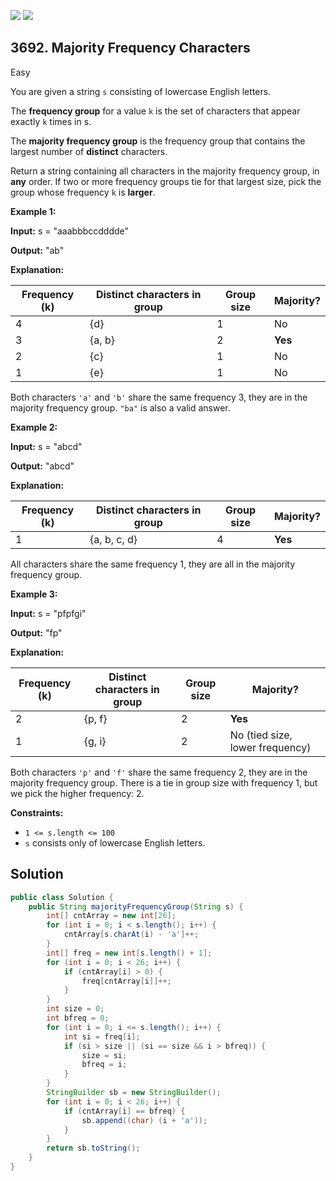 [![](https://img.shields.io/github/stars/javadev/LeetCode-in-Java?label=Stars&style=flat-square)](https://github.com/javadev/LeetCode-in-Java)
[![](https://img.shields.io/github/forks/javadev/LeetCode-in-Java?label=Fork%20me%20on%20GitHub%20&style=flat-square)](https://github.com/javadev/LeetCode-in-Java/fork)

## 3692\. Majority Frequency Characters

Easy

You are given a string `s` consisting of lowercase English letters.

The **frequency group** for a value `k` is the set of characters that appear exactly `k` times in s.

The **majority frequency group** is the frequency group that contains the largest number of **distinct** characters.

Return a string containing all characters in the majority frequency group, in **any** order. If two or more frequency groups tie for that largest size, pick the group whose frequency `k` is **larger**.

**Example 1:**

**Input:** s = "aaabbbccdddde"

**Output:** "ab"

**Explanation:**

| Frequency (k) | Distinct characters in group | Group size | Majority? |
|---------------|------------------------------|------------|-----------|
| 4             | {d}                          | 1          | No        |
| 3             | {a, b}                       | 2          | **Yes**   |
| 2             | {c}                          | 1          | No        |
| 1             | {e}                          | 1          | No        |

Both characters `'a'` and `'b'` share the same frequency 3, they are in the majority frequency group. `"ba"` is also a valid answer.

**Example 2:**

**Input:** s = "abcd"

**Output:** "abcd"

**Explanation:**

| Frequency (k) | Distinct characters in group | Group size | Majority? |
|---------------|------------------------------|------------|-----------|
| 1             | {a, b, c, d}                 | 4          | **Yes**   |

All characters share the same frequency 1, they are all in the majority frequency group.

**Example 3:**

**Input:** s = "pfpfgi"

**Output:** "fp"

**Explanation:**

| Frequency (k) | Distinct characters in group | Group size | Majority?                        |
|---------------|------------------------------|------------|----------------------------------|
| 2             | {p, f}                       | 2          | **Yes**                          |
| 1             | {g, i}                       | 2          | No (tied size, lower frequency)  |

Both characters `'p'` and `'f'` share the same frequency 2, they are in the majority frequency group. There is a tie in group size with frequency 1, but we pick the higher frequency: 2.

**Constraints:**

*   `1 <= s.length <= 100`
*   `s` consists only of lowercase English letters.

## Solution

```java
public class Solution {
    public String majorityFrequencyGroup(String s) {
        int[] cntArray = new int[26];
        for (int i = 0; i < s.length(); i++) {
            cntArray[s.charAt(i) - 'a']++;
        }
        int[] freq = new int[s.length() + 1];
        for (int i = 0; i < 26; i++) {
            if (cntArray[i] > 0) {
                freq[cntArray[i]]++;
            }
        }
        int size = 0;
        int bfreq = 0;
        for (int i = 0; i <= s.length(); i++) {
            int si = freq[i];
            if (si > size || (si == size && i > bfreq)) {
                size = si;
                bfreq = i;
            }
        }
        StringBuilder sb = new StringBuilder();
        for (int i = 0; i < 26; i++) {
            if (cntArray[i] == bfreq) {
                sb.append((char) (i + 'a'));
            }
        }
        return sb.toString();
    }
}
```